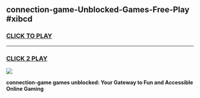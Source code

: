 
## connection-game-Unblocked-Games-Free-Play #xibcd
<h3>
<a href="https://us.freeplayer.one?title=connection-game&ref=9M">CLICK TO PLAY</a></h3>
<hr>

<h3>
<a href="https://us.freeplayer.one?title=connection-game&ref=9M">CLICK 2 PLAY</a>
  
</h3>

<a href="https://us.freeplayer.one?title=connection-game&ref=9M"><img src="https://clearcache.store/games.png"></a>


**connection-game games unblocked: Your Gateway to Fun and Accessible Online Gaming**
